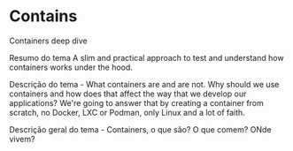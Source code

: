 # Contains

Containers deep dive

Resumo do tema
    A slim and practical approach to test and understand how containers works under the hood.

Descrição do tema 
    - What containers are and are not. Why should we use containers and how does that affect the way that we develop our applications? We're going to answer that by creating a container from scratch, no Docker, LXC or Podman, only Linux and a lot of faith.

Descrição geral do tema
    - Containers, o que são? O que comem? ONde vivem?